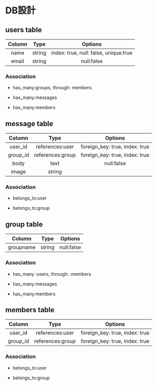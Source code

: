# DB設計

## users table


|   Column   |     Type    |              Options                |
|:----------:|:-----------:|:-----------------------------------:|
| name       | string      |index: true, null: false, unique:true|
| email      | string      |null:false                           |

### Association

* has_many:groups, through: members

* has_many:messages

* has_many:members


## message table


|   Column   |       Type      |            Options              |
|:----------:|:---------------:|:-------------------------------:|
| user_id    | references:user |foreign_key: true, index: true   |
| group_id   | references:group|foreign_key: true, index: true   |
| body       | text            |null:false                       |
| image      | string          |                                 |

### Association

* belongs_to:user

* belongs_to:group

## group table


|   Column   |     Type    |              Options                |
|:----------:|:-----------:|:-----------------------------------:|
| groupname  | string      |null:false                           |

### Association

* has_many :users, through: :members

* has_many:messages

* has_many:members


## members table


|   Column   |       Type      |            Options              |
|:----------:|:---------------:|:-------------------------------:|
| user_id    | references:user |foreign_key: true, index: true   |
| group_id   | references:group|foreign_key: true, index: true   |

### Association

* belongs_to:user

* belongs_to:group

